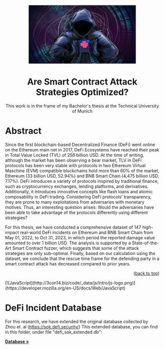 <a name="readme-top"></a>


<br />
<div align="center">
  <a href="https://github.com/othneildrew/Best-README-Template">
    <img src="image_readme/hacker.jpeg" alt="Logo" width="350" height="190">
  </a>

  <h1 align="center">Are Smart Contract Attack Strategies Optimized?</h1>

  <p align="center">
    This work is in the frame of my Bachelor's thesis at the Technical University of Munich
  </p>
</div>


# Abstract

Since the first blockchain-based Decentralized Finance (DeFi) went online on the Ethereum
main net in 2017, DeFi Ecosystems have reached their peak in Total Value Locked (TVL)
of 258 billion USD. At the time of writing, although the market has been observing a bear
market, TLV in DeFi protocols has been very stable with protocols in two Ethereum Virtual
Maschine (EVM) compatible blockchains hold more than 60% of the market, Ethereum (33
billion USD, 52.94%) and BNB Smart Chain (4,475 billion USD, 7.17%). DeFi introduces a
variety of protocols inspired by traditional finance, such as cryptocurrency exchanges, lending
platforms, and derivatives. Additionally, it introduces innovative concepts like flash loans and
atomic composability in DeFi trading. Considering DeFi protocols’ transparency, they are prone
to many exploitations from adversaries with monetary motives. Thus, an interesting question
arises: Would the adversaries have been able to take advantage of the protocols differently using
different strategies?

For this thesis, we have conducted a comprehensive dataset of 147 high-impact real-world DeFi
incidents on Ethereum and BNB Smart Chain from May 01, 2022, to Oct 31, 2023, in which
period the reported damage value amounted to over 1 billion USD. The analysis is supported
by a State-of-the-Art Smart Contract fuzzer, which suggests that some of the attack strategies
are only sub-optimal. Finally, based on our calculation using the dataset, we conclude that the
rescue time frame for the defending party in a smart contract attack has decreased compared
to prior years.

<p align="right">(<a href="#readme-top">back to top</a>)</p>
[![JavaScript](http://3con14.biz/code/_data/js/intro/js-logo.png)](https://developer.mozilla.org/en-US/docs/Web/JavaScript)

# DeFi Incident Database

For this research, we have extended the original database collected by Zhou et. al (https://sok.defi.security/)
This extended database, you can find in this folder, under file "defi_sok_extended.db":

<a href="https://github.com/TrungNguyen1409/Trung_BA/tree/main/database)https://github.com/TrungNguyen1409/Trung_BA/tree/main/database"><strong>Database »</strong></a>



